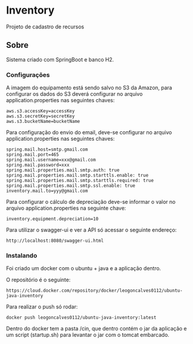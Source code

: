 # Inventory

Projeto de cadastro de recursos

## Sobre

Sistema criado com SpringBoot e banco H2.

### Configurações

A imagem do equipamento está sendo salvo no S3 da Amazon, para configurar os dados do S3 deverá configurar no arquivo application.properties nas seguintes chaves:

```
aws.s3.accessKey=accessKey
aws.s3.secretKey=secretKey
aws.s3.bucketName=bucketName
```

Para configuração do envio do email, deve-se configurar no arquivo application.properties nas seguintes chaves:

```
spring.mail.host=smtp.gmail.com
spring.mail.port=465
spring.mail.username=xxx@gmail.com
spring.mail.password=xxx
spring.mail.properties.mail.smtp.auth: true
spring.mail.properties.mail.smtp.starttls.enable: true
spring.mail.properties.mail.smtp.starttls.required: true
spring.mail.properties.mail.smtp.ssl.enable: true
inventory.mail.to=yyy@gmail.com
```

Para configurar o cálculo de depreciação deve-se informar o valor no arquivo application.properties na seguinte chave:

```
inventory.equipment.depreciation=10
```

Para utilizar o swagger-ui e ver a API só acessar o seguinte endereço:

```
http://localhost:8080/swagger-ui.html
```

### Instalando

Foi criado um docker com o ubuntu + java e a aplicação dentro.

O repositório é o seguinte:

```
https://cloud.docker.com/repository/docker/leogoncalves0112/ubuntu-java-inventory
```

Para realizar o push só rodar:

```
docker push leogoncalves0112/ubuntu-java-inventory:latest
```

Dentro do docker tem a pasta /cin, que dentro contém o jar da aplicação e um script (startup.sh) para levantar o jar com o tomcat embarcado.  
